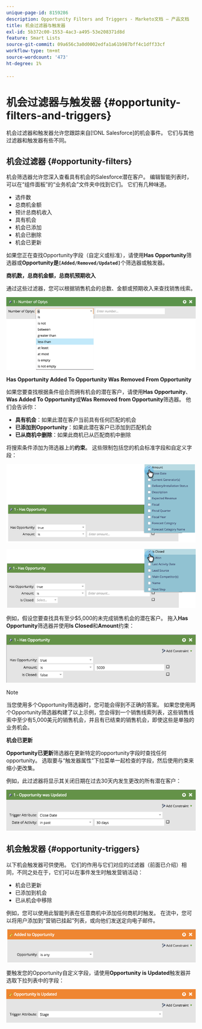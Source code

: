 ```yaml
---
unique-page-id: 8159286
description: Opportunity Filters and Triggers - Marketo文档 — 产品文档
title: 机会过滤器与触发器
exl-id: 5b372c00-1553-4ac3-a495-53e208371d8d
feature: Smart Lists
source-git-commit: 09a656c3a0d0002edfa1a61b987bff4c1dff33cf
workflow-type: tm+mt
source-wordcount: '473'
ht-degree: 1%

---
```


# 机会过滤器与触发器 {#opportunity-filters-and-triggers}

机会过滤器和触发器允许您跟踪来自[!DNL Salesforce]的机会事件。 它们与其他过滤器和触发器有些不同。

## 机会过滤器 {#opportunity-filters}

机会筛选器允许您深入查看具有机会的Salesforce潜在客户。 编辑智能列表时，可以在“组件面板”的“业务机会”文件夹中找到它们。 它们有几种味道。

* 选件数
* 总商机金额
* 预计总商机收入
* 具有机会
* 机会已添加
* 机会已删除
* 机会已更新

如果您正在查找Opportunity字段（自定义或标准），请使用&#x200B;**Has Opportunity**&#x200B;筛选器或&#x200B;**Opportunity是`[Added/Removed/Updated]`**&#x200B;个筛选器或触发器。

**商机数，总商机金额，总商机预期收入**

通过这些过滤器，您可以根据销售机会的总数、金额或预期收入来查找销售线索。

![](assets/opportunity-filters-and-triggers-1.png)

**Has Opportunity Added To Opportunity Was Removed From Opportunity**

如果您要查找根据条件组合而拥有机会的潜在客户，请使用&#x200B;**Has Opportunity**、**Was Added To Opportunity**&#x200B;或&#x200B;**Was Removed from Opportunity**&#x200B;筛选器。 他们会告诉你：

* **具有机会**：如果此潜在客户当前具有任何匹配的机会
* **已添加到Opportunity**：如果此潜在客户已添加到匹配机会
* **已从商机中删除**：如果此商机已从匹配商机中删除

将搜索条件添加为筛选器上的&#x200B;**约束**。 这些限制包括您的机会标准字段和自定义字段：

![](assets/opportunity-filters-and-triggers-2.png)

![](assets/opportunity-filters-and-triggers-3.png)

例如，假设您要查找具有至少$5,000的未完成销售机会的潜在客户。 拖入&#x200B;**Has Opportunity**&#x200B;筛选器并使用&#x200B;**Is Closed**&#x200B;和&#x200B;**Amount**&#x200B;约束：

![](assets/opportunity-filters-and-triggers-4.png)

>[!NOTE]
>
>当您使用多个Opportunity筛选器时，您可能会得到不正确的答案。 如果您使用两个Opportunity筛选器构建了以上示例，您会得到一个销售线索列表，这些销售线索中至少有5,000美元的销售机会，并且有已结束的销售机会，即使这些是单独的业务机会。

**机会已更新**

**Opportunity已更新**&#x200B;筛选器在更新特定的opportunity字段时查找任何opportunity。 选取要与“触发器属性”下拉菜单一起检查的字段，然后使用约束来缩小更改集。

例如，此过滤器将显示其关闭日期在过去30天内发生更改的所有潜在客户：

![](assets/opportunity-filters-and-triggers-5.png)

## 机会触发器 {#opportunity-triggers}

以下机会触发器可供使用。 它们的作用与它们对应的过滤器（前面已介绍）相同，不同之处在于，它们可以在事件发生时触发营销活动：

* 机会已更新
* 已添加到机会
* 已从机会中移除

例如，您可以使用此智能列表在任意商机中添加任何商机时触发。 在流中，您可以将用户添加到“营销已挂起”列表，或向他们发送定向电子邮件。

![](assets/opportunity-filters-and-triggers-6.png)

要触发您的Opportunity自定义字段，请使用&#x200B;**Opportunity is Updated**&#x200B;触发器并选取下拉列表中的字段：

![](assets/opportunity-filters-and-triggers-7.png)
